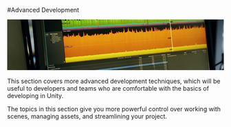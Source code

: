 #Advanced Development

![](../uploads/Main/AdvancedDevelopmentIntroPic.jpg)

This section covers more advanced development techniques, which will be useful to developers and teams who are comfortable with the basics of developing in Unity.

The topics in this section give you more powerful control over working with scenes, managing assets, and streamlining your project.